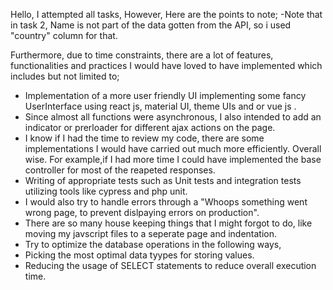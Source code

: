 Hello,
I attempted all tasks,
However, Here are the points to note;
-Note that in task 2, Name is not part of the data gotten from the API, so i used "country" column for  that.

Furthermore, due to time constraints, there are a lot of features, functionalities and practices I would have loved to have implemented which includes but not limited to;
- Implementation of a more user friendly UI implementing some fancy UserInterface using react js, material UI, theme UIs and or vue js .
- Since almost all functions were asynchronous, I also intended to add an indicator or prerloader for different ajax actions on the page.
- I know if I had the time to review my code, there are some implementations I would have carried out much more efficiently. Overall wise. For example,if I had more time I could have implemented the base controller for most of the reapeted responses.
- Writing of appropriate tests such as Unit tests and integration tests utilizing tools like cypress and php unit.
- I would also try to handle errors through a "Whoops something went wrong page, to prevent dislpaying errors on production".
- There are so many house keeping things that I might forgot to do, like moving my javscript files to a seperate page and indentation.
- Try to optimize the database operations in the following ways,
- Picking the most optimal data tyypes for storing values.
- Reducing the usage of SELECT statements to reduce overall execution time.
   
